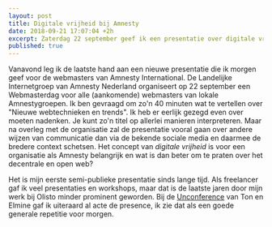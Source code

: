 ```yaml
---
layout: post
title: Digitale vrijheid bij Amnesty
date: 2018-09-21 17:07:04 +2h
excerpt: Zaterdag 22 september geef ik een presentatie over digitale vrijheid bij Amnesty International.
published: true
---
```

Vanavond leg ik de laatste hand aan een nieuwe presentatie die ik morgen geef voor de webmasters van Amnesty International. De Landelijke Internetgroep van Amnesty Nederland organiseert op 22 september een Webmasterdag voor alle (aankomende) webmasters van lokale Amnestygroepen. Ik ben gevraagd om zo'n 40 minuten wat te vertellen over "Nieuwe webtechnieken en trends". Ik heb er eerlijk gezegd even over moeten nadenken. Je kunt zo'n titel op allerlei manieren interpreteren. Maar na overleg met de organisatie zal de presentatie vooral gaan over andere wijzen van communicatie dan via de bekende sociale media en daarmee de bredere context schetsen. Het concept van *digitale vrijheid* is voor een organisatie als Amnesty belangrijk en wat is dan beter om te praten over het decentrale en open web? 

Het is mijn eerste semi-publieke presentatie sinds lange tijd. Als freelancer gaf ik veel presentaties en workshops, maar dat is de laatste jaren door mijn werk bij Olisto minder prominent geworden. Bij de [Unconference](/Smart-Stuff-Unconference-2018/) van Ton en Elmine gaf ik uiteraard al acte de presence, ik zie dat als een goede generale repetitie voor morgen. 